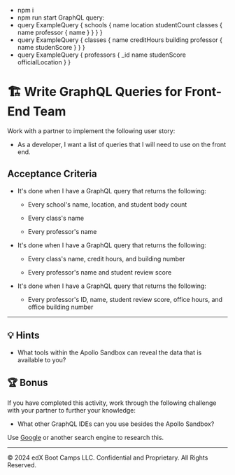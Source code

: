 - npm i
- npm run start
GraphQL query:
- query ExampleQuery {
  schools {
    name
    location
    studentCount
    classes {
      name
      professor {
        name
      }
    }
  }
}
- query ExampleQuery {
  classes {
    name
    creditHours
    building
    professor {
      name
      studenScore
    }
  }
}
- query ExampleQuery {
    professors {
      _id
      name
      studenScore
      officialLocation
  }
}

# 🏗️ Write GraphQL Queries for Front-End Team

Work with a partner to implement the following user story:

* As a developer, I want a list of queries that I will need to use on the front end.

## Acceptance Criteria

* It's done when I have a GraphQL query that returns the following:

  * Every school's name, location, and student body count

  * Every class's name

  * Every professor's name

* It's done when I have a GraphQL query that returns the following:

  * Every class's name, credit hours, and building number

  * Every professor's name and student review score

* It's done when I have a GraphQL query that returns the following:

  * Every professor's ID, name, student review score, office hours, and office building number

---

## 💡 Hints

* What tools within the Apollo Sandbox can reveal the data that is available to you?

## 🏆 Bonus

If you have completed this activity, work through the following challenge with your partner to further your knowledge:

* What other GraphQL IDEs can you use besides the Apollo Sandbox?

Use [Google](https://www.google.com) or another search engine to research this.

---
© 2024 edX Boot Camps LLC. Confidential and Proprietary. All Rights Reserved.
